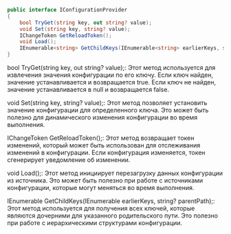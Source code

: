 ```cs
public interface IConfigurationProvider
{
    bool TryGet(string key, out string? value);
    void Set(string key, string? value);
    IChangeToken GetReloadToken();
    void Load();
    IEnumerable<string> GetChildKeys(IEnumerable<string> earlierKeys, string? parentPath);
}
```

bool TryGet(string key, out string? value);: Этот метод используется для извлечения значения конфигурации по его ключу. Если ключ найден, значение устанавливается и возвращается true. Если ключ не найден, значение устанавливается в null и возвращается false.

void Set(string key, string? value);: Этот метод позволяет установить значение конфигурации для определенного ключа. Это может быть полезно для динамического изменения конфигурации во время выполнения.

IChangeToken GetReloadToken();: Этот метод возвращает токен изменений, который может быть использован для отслеживания изменений в конфигурации. Если конфигурация изменяется, токен сгенерирует уведомление об изменении.

void Load();: Этот метод инициирует перезагрузку данных конфигурации из источника. Это может быть полезно при работе с источниками конфигурации, которые могут меняться во время выполнения.

IEnumerable<string> GetChildKeys(IEnumerable<string> earlierKeys, string? parentPath);: Этот метод используется для получения всех ключей, которые являются дочерними для указанного родительского пути. Это полезно при работе с иерархическими структурами конфигурации.
